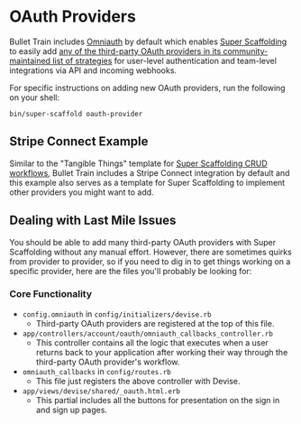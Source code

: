# OAuth Providers
Bullet Train includes [Omniauth](https://github.com/omniauth/omniauth) by default which enables [Super Scaffolding](/docs/super-scaffolding) to easily add [any of the third-party OAuth providers in its community-maintained list of strategies](https://github.com/omniauth/omniauth/wiki/List-of-Strategies) for user-level authentication and team-level integrations via API and incoming webhooks.

For specific instructions on adding new OAuth providers, run the following on your shell:

```
bin/super-scaffold oauth-provider
```

## Stripe Connect Example
Similar to the "Tangible Things" template for [Super Scaffolding CRUD workflows](/docs/super-scaffolding.md), Bullet Train includes a Stripe Connect integration by default and this example also serves as a template for Super Scaffolding to implement other providers you might want to add.

## Dealing with Last Mile Issues

You should be able to add many third-party OAuth providers with Super Scaffolding without any manual effort. However, there are sometimes quirks from provider to provider, so if you need to dig in to get things working on a specific provider, here are the files you'll probably be looking for:

### Core Functionality
 - `config.omniauth` in `config/initializers/devise.rb`
   - Third-party OAuth providers are registered at the top of this file.
 - `app/controllers/account/oauth/omniauth_callbacks_controller.rb`
   - This controller contains all the logic that executes when a user returns back to your application after working their way through the third-party OAuth provider's workflow.
 - `omniauth_callbacks` in `config/routes.rb`
   - This file just registers the above controller with Devise.
 - `app/views/devise/shared/_oauth.html.erb`
   - This partial includes all the buttons for presentation on the sign in and sign up pages.
